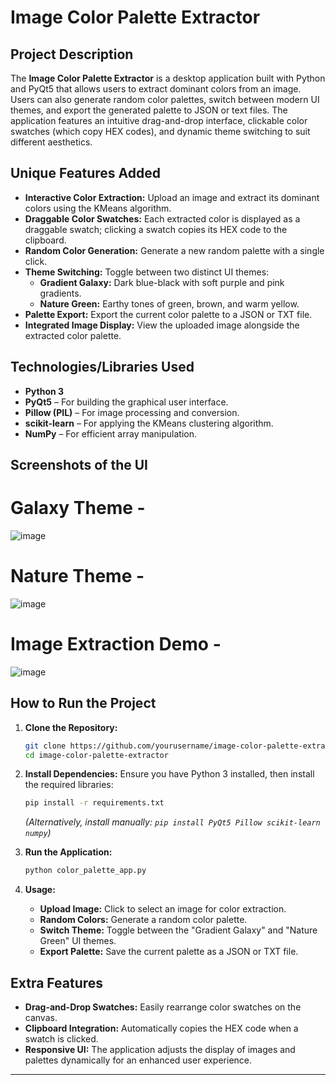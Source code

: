 # Image Color Palette Extractor

## Project Description
The **Image Color Palette Extractor** is a desktop application built with Python and PyQt5 that allows users to extract dominant colors from an image. Users can also generate random color palettes, switch between modern UI themes, and export the generated palette to JSON or text files. The application features an intuitive drag-and-drop interface, clickable color swatches (which copy HEX codes), and dynamic theme switching to suit different aesthetics.

## Unique Features Added
- **Interactive Color Extraction:** Upload an image and extract its dominant colors using the KMeans algorithm.
- **Draggable Color Swatches:** Each extracted color is displayed as a draggable swatch; clicking a swatch copies its HEX code to the clipboard.
- **Random Color Generation:** Generate a new random palette with a single click.
- **Theme Switching:** Toggle between two distinct UI themes:
  - **Gradient Galaxy:** Dark blue-black with soft purple and pink gradients.
  - **Nature Green:** Earthy tones of green, brown, and warm yellow.
- **Palette Export:** Export the current color palette to a JSON or TXT file.
- **Integrated Image Display:** View the uploaded image alongside the extracted color palette.

## Technologies/Libraries Used
- **Python 3**  
- **PyQt5** – For building the graphical user interface.
- **Pillow (PIL)** – For image processing and conversion.
- **scikit-learn** – For applying the KMeans clustering algorithm.
- **NumPy** – For efficient array manipulation.

## Screenshots of the UI

# Galaxy Theme - 
![image](https://github.com/user-attachments/assets/1129f949-ddc2-4440-9092-0318a18fd1f5)


# Nature Theme -
![image](https://github.com/user-attachments/assets/4292bb49-fc53-4a48-811e-c1cae9be117d)


# Image Extraction Demo - 
![image](https://github.com/user-attachments/assets/68e7dd6b-fb27-48ec-9a9d-7de3f6fe2806)





## How to Run the Project
1. **Clone the Repository:**
   ```bash
   git clone https://github.com/yourusername/image-color-palette-extractor.git
   cd image-color-palette-extractor
   ```
2. **Install Dependencies:**
   Ensure you have Python 3 installed, then install the required libraries:
   ```bash
   pip install -r requirements.txt
   ```
   *(Alternatively, install manually: `pip install PyQt5 Pillow scikit-learn numpy`)*

3. **Run the Application:**
   ```bash
   python color_palette_app.py
   ```

4. **Usage:**
   - **Upload Image:** Click to select an image for color extraction.
   - **Random Colors:** Generate a random color palette.
   - **Switch Theme:** Toggle between the "Gradient Galaxy" and "Nature Green" UI themes.
   - **Export Palette:** Save the current palette as a JSON or TXT file.

## Extra Features
- **Drag-and-Drop Swatches:** Easily rearrange color swatches on the canvas.
- **Clipboard Integration:** Automatically copies the HEX code when a swatch is clicked.
- **Responsive UI:** The application adjusts the display of images and palettes dynamically for an enhanced user experience.

---
